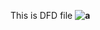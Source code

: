 This is DFD file
<b>
![a](https://cloud.githubusercontent.com/assets/25110634/22452525/41d2a80e-e73d-11e6-98d4-2fdb9bf19ecc.png)
</b>
